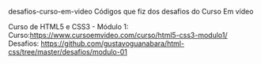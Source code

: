 desafios-curso-em-video
Códigos que fiz dos desafios do Curso Em vídeo

Curso de HTML5 e CSS3 - Módulo 1:
Curso:https://www.cursoemvideo.com/curso/html5-css3-modulo1/
Desafios: https://github.com/gustavoguanabara/html-css/tree/master/desafios/modulo-01
